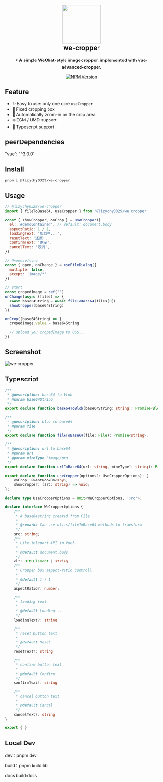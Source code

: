 <h2 align="center"><img src="https://files.catbox.moe/cmdn41.svg" height="128" /><br />we-cropper</h2>
<p align="center"><strong>⚡️ A simple WeChat-style image cropper, implemented with vue-advanced-cropper.
</strong></p>
<p align=center>
<a href="https://www.npmjs.com/package/@lizychy0329/we-cropper"><img alt="NPM Version" src="https://img.shields.io/npm/v/%40lizychy0329%2Fwe-cropper?color=25234c1&link=https%3A%2F%2Fwww.npmjs.com%2Fpackage%2F%40lizychy0329%2Fwe-cropper"></a>
</p>

## Feature

- ✨ Easy to use: only one core `useCropper`
- 🚀 Fixed cropping box
- 🎯 Automatically zoom-in on the crop area
- ❄️ ESM / UMD support
- 🦾 Typescript support

## peerDependencies

"vue": "^3.0.0"

## Install

`pnpm i @lizychy0329/we-cropper`

## Usage

```javascript
// @lizychy0329/we-cropper
import { fileToBase64, useCropper } from '@lizychy0329/we-cropper'

const { showCropper, onCrop } = useCropper({
  el: '#demoContainer', // default: document.body
  aspectRatio: 1 / 1,
  loadingText: '加载中...',
  resetText: '还原',
  confirmText: '确定',
  cancelText: '取消',
})

// @vueuse/core
const { open, onChange } = useFileDialog({
  multiple: false,
  accept: 'image/*'
})

// start
const cropedImage = ref('')
onChange(async (files) => {
  const base64String = await fileToBase64(files[0])
  showCropper(base64String)
})

onCrop((base64String) => {
  cropedImage.value = base64String

  // upload you cropedImage to OSS...
})
```

## Screenshot

![we-cropper](https://files.catbox.moe/hcjd0s.png)

## Typescript

```Typescript
/**
 * @description: base64 to blob
 * @param base64String
 */
export declare function base64ToBlob(base64String: string): Promise<Blob>;

/**
 * @description: blob to base64
 * @param file
 */
export declare function fileToBase64(file: File): Promise<string>;

/**
 * @description: url to base64
 * @param url
 * @param mineType 'image/png'
 */
export declare function urlToBase64(url: string, mineType?: string): Promise<string>;

export declare function useCropper(options?: UseCropperOptions): {
    onCrop: EventHookOn<any>;
    showCropper: (src: string) => void;
};

declare type UseCropperOptions = Omit<WeCropperOptions, 'src'>;

declare interface WeCropperOptions {
    /**
     * A base64string created from File
     *
     * @remarks Can use utils/fileToBase64 methods to transform
     */
    src: string;
    /**
     * Like teleport API in Vue3
     *
     * @default document.body
     */
    el?: HTMLElement | string
    /**
     * Cropper box aspect-ratio controll
     *
     * @default 1 / 1
     */
    aspectRatio?: number;

    /**
     * loading text
     *
     * @default Loading...
     */
    loadingText?: string

    /**
     * reset button text
     *
     * @default Reset
     */
    resetText?: string

    /**
     * confirm button text
     *
     * @default Confirm
     */
    confirmText?: string

    /**
     * cancel button text
     *
     * @default Cancel
     */
    cancelText?: string
}

export { }
```

## Local Dev

dev：pnpm dev

build：pnpm build:lib

docs build:docs
